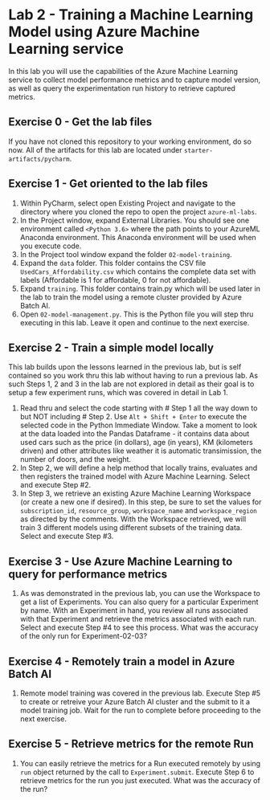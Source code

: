 # Lab 2 - Training a Machine Learning Model using Azure Machine Learning service

In this lab you will use the capabilities of the Azure Machine Learning service to collect model performance metrics and to capture model version, as well as query the experimentation run history to retrieve captured metrics. 

## Exercise 0 - Get the lab files
If you have not cloned this repository to your working environment, do so now. All of the artifacts for this lab are located under `starter-artifacts/pycharm`.

## Exercise 1 - Get oriented to the lab files

1. Within PyCharm, select open Existing Project and navigate to the directory where you cloned the repo to open the project `azure-ml-labs`. 
2. In the Project window, expand External Libraries. You should see one environment called `<Python 3.6>` where the path points to your AzureML Anaconda environment. This Anaconda environment will be used when you execute code.
3. In the Project tool window expand the folder `02-model-training`.
4. Expand the `data` folder. This folder contains the CSV file `UsedCars_Affordability.csv` which contains the complete data set with labels (Affordable is 1 for affordable, 0 for not affordable).
5. Expand `training`. This folder contains train.py which will be used later in the lab to train the model using a remote cluster provided by Azure Batch AI.
6. Open `02-model-management.py`. This is the Python file you will step thru executing in this lab. Leave it open and continue to the next exercise.


## Exercise 2 - Train a simple model locally
This lab builds upon the lessons learned in the previous lab, but is self contained so you work thru this lab without having to run a previous lab. As such Steps 1, 2 and 3 in the lab are not explored in detail as their goal is to setup a few experiment runs, which was covered in detail in Lab 1.
1. Read thru and select the code starting with # Step 1 all the way down to but NOT including # Step 2. Use `Alt + Shift + Enter` to execute the selected code in the Python Immediate Window. Take a moment to look at the data loaded into the Pandas Dataframe - it contains data about used cars such as the price (in dollars), age (in years), KM (kilometers driven) and other attributes like weather it is automatic transimission, the number of doors, and the weight.
2. In Step 2, we will define a help method that locally trains, evaluates and then registers the trained model with Azure Machine Learning. Select and execute Step #2.
3. In Step 3, we retrieve an existing Azure Machine Learning Workspace (or create a new one if desired). In this step, be sure to set the values for `subscription_id`, `resource_group`, `workspace_name` and `workspace_region` as directed by the comments. With the Workspace retrieved, we will train 3 different models using different subsets of the training data. Select and execute Step #3.


## Exercise 3 - Use Azure Machine Learning to query for performance metrics
1. As was demonstrated in the previous lab, you can use the Workspace to get a list of Experiments. You can also query for a particular Experiment by name. With an Experiment in hand, you review all runs associated with that Experiment and retrieve the metrics associated with each run. Select and execute Step #4 to see this process. What was the accuracy of the only run for Experiment-02-03?


## Exercise 4 - Remotely train a model in Azure Batch AI
1. Remote model training was covered in the previous lab. Execute Step #5 to create or retreive your Azure Batch AI cluster and the submit to it a model training job. Wait for the run to complete before proceeding to the next exercise.

## Exercise 5 - Retrieve metrics for the remote Run
1. You can easily retrieve the metrics for a Run executed remotely by using `run` object returned by the call to `Experiment.submit`. Execute Step 6 to retrieve metrics for the run you just executed. What was the accuracy of the run?



